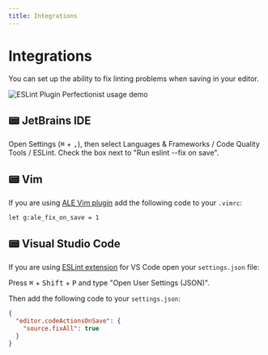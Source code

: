 ```yaml
---
title: Integrations
---
```


# Integrations

You can set up the ability to fix linting problems when saving in your editor.

![ESLint Plugin Perfectionist usage demo](/demo.gif)

## 📟 JetBrains IDE

Open Settings (<kbd>⌘</kbd> + <kbd>,</kbd>), then select Languages & Frameworks / Code Quality Tools / ESLint. Check the box next to "Run eslint --fix on save".

## 📟 Vim

If you are using [ALE Vim plugin](https://github.com/dense-analysis/ale) add the following code to your `.vimrc`:

```vim
let g:ale_fix_on_save = 1
```

## 📟 Visual Studio Code

If you are using [ESLint extension](https://github.com/Microsoft/vscode-eslint) for VS Code open your `settings.json` file:

Press <kbd>⌘</kbd> + <kbd>Shift</kbd> + <kbd>P</kbd> and type "Open User Settings (JSON)".

Then add the following code to your `settings.json`:

```json
{
  "editor.codeActionsOnSave": {
    "source.fixAll": true
  }
}
```
